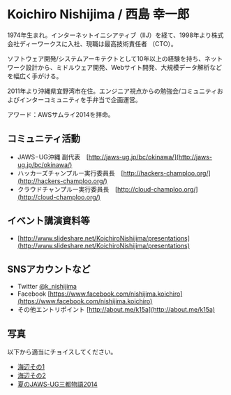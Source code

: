# Koichiro Nishijima / 西島 幸一郎

1974年生まれ。インターネットイニシアティブ（IIJ）を経て、1998年より株式会社ディーワークスに入社、現職は最高技術責任者 （CTO）。

ソフトウェア開発/システムアーキテクトとして10年以上の経験を持ち、ネットワーク設計から、ミドルウェア開発、Webサイト開発、大規模データ解析などを幅広く手がける。

2011年より沖縄県宜野湾市在住。エンジニア視点からの勉強会/コミュニティおよびインターコミュニティを手弁当で企画運営。

アワード：AWSサムライ2014を拝命。

## コミュニティ活動

* JAWS−UG沖縄 副代表　[http://jaws-ug.jp/bc/okinawa/](http://jaws-ug.jp/bc/okinawa/)
* ハッカーズチャンプルー実行委員長　[http://hackers-champloo.org/](http://hackers-champloo.org/)
* クラウドチャンプルー実行委員長　[http://cloud-champloo.org/](http://cloud-champloo.org/)

## イベント講演資料等

* [http://www.slideshare.net/KoichiroNishijima/presentations](http://www.slideshare.net/KoichiroNishijima/presentations)

## SNSアカウントなど

* Twitter [@k_nishijima](https://twitter.com/k_nishijima)
* Facebook [https://www.facebook.com/nishijima.koichiro](https://www.facebook.com/nishijima.koichiro)
* その他エントリポイント [http://about.me/k15a](http://about.me/k15a)

## 写真

以下から適当にチョイスしてください。

* [海辺その1](images/P5114846.jpg)
* [海辺その2](images/P5114847.jpg)
* [夏のJAWS-UG三都物語2014](images/14630358113_247f5fc249_o.jpg)

